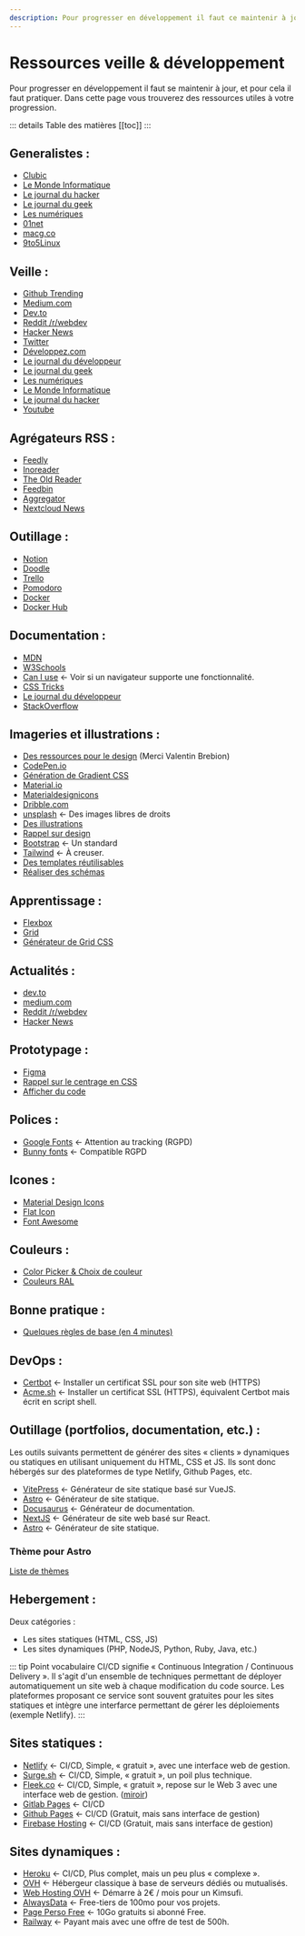 ```yaml
---
description: Pour progresser en développement il faut ce maintenir à jour, et pour cela il faut pratiquer. Dans cette page vous trouverez des ressources utiles à votre progression.
---
```


# Ressources veille & développement

Pour progresser en développement il faut se maintenir à jour, et pour cela il faut pratiquer. Dans cette page vous trouverez des ressources utiles à votre progression.

::: details Table des matières
[[toc]]
:::

## Generalistes :

- [Clubic](https://www.clubic.com/)
- [Le Monde Informatique](https://www.lemondeinformatique.fr/)
- [Le journal du hacker](https://www.journalduhacker.net/)
- [Le journal du geek](https://www.journaldugeek.com/)
- [Les numériques](https://www.lesnumeriques.com/)
- [01net](https://www.01net.com/)
- [macg.co](https://www.macg.co/)
- [9to5Linux](https://9to5linux.com/)

## Veille :

- [Github Trending](https://github.com/trending)
- [Medium.com](https://medium.com/)
- [Dev.to](https://dev.to/)
- [Reddit /r/webdev](https://www.reddit.com/r/webdev/)
- [Hacker News](https://news.ycombinator.com/)
- [Twitter](https://twitter.com/)
- [Développez.com](https://www.developpez.com/)
- [Le journal du développeur](https://www.journaldunet.com/web-tech/developpeur/)
- [Le journal du geek](https://www.journaldugeek.com/)
- [Les numériques](https://www.lesnumeriques.com/)
- [Le Monde Informatique](https://www.lemondeinformatique.fr/)
- [Le journal du hacker](https://www.journalduhacker.net/)
- [Youtube](https://www.youtube.com/)

## Agrégateurs RSS :

- [Feedly](https://feedly.com/)
- [Inoreader](https://www.inoreader.com/)
- [The Old Reader](https://theoldreader.com/)
- [Feedbin](https://feedbin.com/)
- [Aggregator](https://play.google.com/store/apps/details?id=com.tughi.aggregator)
- [Nextcloud News](https://apps.nextcloud.com/apps/news)

## Outillage :

- [Notion](https://www.notion.so/)
- [Doodle](https://doodle.com/fr/)
- [Trello](https://trello.com/)
- [Pomodoro](https://pomofocus.io/)
- [Docker](https://www.docker.com/)
- [Docker Hub](https://hub.docker.com/)

## Documentation :

- [MDN](https://developer.mozilla.org/fr/)
- [W3Schools](https://www.w3schools.com/)
- [Can I use](https://caniuse.com/) <- Voir si un navigateur supporte une fonctionnalité.
- [CSS Tricks](https://css-tricks.com/)
- [Le journal du développeur](https://www.journaldunet.com/web-tech/developpeur/)
- [StackOverflow](https://stackoverflow.com/)

## Imageries et illustrations :

- [Des ressources pour le design](https://designresourc.es/) (Merci Valentin Brebion)
- [CodePen.io](https://codepen.io/)
- [Génération de Gradient CSS](https://cssgradient.io/)
- [Material.io](https://material.io/color/#!/?view.left=0&view.right=0&primary.color=F06292&secondary.color=E91E63)
- [Materialdesignicons](https://materialdesignicons.com/)
- [Dribble.com](https://dribbble.com/)
- [unsplash](https://unsplash.com/) <- Des images libres de droits
- [Des illustrations](https://icons8.com/illustrations?ref=lapaninja)
- [Rappel sur design](https://atlassian.design/)
- [Bootstrap](https://getbootstrap.com/) <- Un standard
- [Tailwind](https://tailwindcss.com/) <- À creuser.
- [Des templates réutilisables](https://startbootstrap.com/?showPro=false&showAngular=false)
- [Réaliser des schémas](https://draw.io)

## Apprentissage :

- [Flexbox](https://flexboxfroggy.com/#fr)
- [Grid](https://cssgridgarden.com/#fr)
- [Générateur de Grid CSS](https://cssgridgenerator.io/)

## Actualités :

- [dev.to](https://dev.to)
- [medium.com](https://medium.com)
- [Reddit /r/webdev](https://www.reddit.com/r/webdev/)
- [Hacker News](https://news.ycombinator.com/)

## Prototypage :

- [Figma](https://www.figma.com/)
- [Rappel sur le centrage en CSS](https://web.dev/centering-in-css/)
- [Afficher du code](https://carbon.now.sh/)

## Polices :

- [Google Fonts](https://fonts.google.com/) <- Attention au tracking (RGPD)
- [Bunny fonts](https://fonts.bunny.net/) <- Compatible RGPD

## Icones :

- [Material Design Icons](https://materialdesignicons.com/)
- [Flat Icon](https://www.flaticon.com/)
- [Font Awesome](https://fontawesome.com/)

## Couleurs :

- [Color Picker & Choix de couleur](https://www.webfx.com/web-design/color-picker/)
- [Couleurs RAL](http://couleursral.fr/)

## Bonne pratique :

- [Quelques règles de base (en 4 minutes)](https://jgthms.com/web-design-in-4-minutes/)

## DevOps :

- [Certbot](https://certbot.eff.org/instructions) <- Installer un certificat SSL pour son site web (HTTPS)
- [Acme.sh](https://github.com/acmesh-official/acme.sh) <- Installer un certificat SSL (HTTPS), équivalent Certbot mais écrit en script shell.

## Outillage (portfolios, documentation, etc.) :

Les outils suivants permettent de générer des sites « clients » dynamiques ou statiques en utilisant uniquement du HTML, CSS et JS. Ils sont donc hébergés sur des plateformes de type Netlify, Github Pages, etc.

- [VitePress](https://vitepress.vuejs.org/) <- Générateur de site statique basé sur VueJS.
- [Astro](https://astro.build/) <- Générateur de site statique.
- [Docusaurus](https://docusaurus.io/) <- Générateur de documentation.
- [NextJS](https://nextjs.org/) <- Générateur de site web basé sur React.
- [Astro](https://astro.build/) <- Générateur de site statique.

### Thème pour Astro

[Liste de thèmes](https://github.com/withastro/astro/tree/main/examples)

## Hebergement :

Deux catégories :

- Les sites statiques (HTML, CSS, JS)
- Les sites dynamiques (PHP, NodeJS, Python, Ruby, Java, etc.)

::: tip Point vocabulaire
CI/CD signifie « Continuous Integration / Continuous Delivery ». Il s'agit d'un ensemble de techniques permettant de déployer automatiquement un site web à chaque modification du code source. Les plateformes proposant ce service sont souvent gratuites pour les sites statiques et intègre une interfarce permettant de gérer les déploiements (exemple Netlify).
:::

## Sites statiques :

- [Netlify](https://www.netlify.com) <- CI/CD, Simple, « gratuit », avec une interface web de gestion.
- [Surge.sh](https://surge.sh/) <- CI/CD, Simple, « gratuit », un poil plus technique.
- [Fleek.co](https://www.fleek.co) <- CI/CD, Simple, « gratuit », repose sur le Web 3 avec une interface web de gestion. ([miroir](https://ipfs.cours.brosseau.ovh/))
- [Gitlab Pages](https://cours.brosseau.ovh/tp/ci/pages.html) <- CI/CD
- [Github Pages](https://pages.github.com/) <- CI/CD (Gratuit, mais sans interface de gestion)
- [Firebase Hosting](https://firebase.google.com/docs/hosting) <- CI/CD (Gratuit, mais sans interface de gestion)

## Sites dynamiques :

- [Heroku](https://www.heroku.com/) <- CI/CD, Plus complet, mais un peu plus « complexe ».
- [OVH](https://www.ovh.com/) <- Hébergeur classique à base de serveurs dédiés ou mutualisés.
- [Web Hosting OVH](https://www.ovhcloud.com/fr/web-hosting/) <- Démarre à 2€ / mois pour un Kimsufi.
- [AlwaysData](https://www.alwaysdata.com/fr/) <- Free-tiers de 100mo pour vos projets.
- [Page Perso Free](https://assistance.free.fr/?search=Pages%20Perso&offer=tags-92) <- 10Go gratuits si abonné Free.
- [Railway](https://railway.app/) <- Payant mais avec une offre de test de 500h.